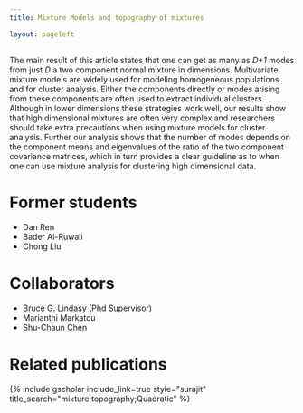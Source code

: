 ```yaml
---
title: Mixture Models and topography of mixtures

layout: pageleft
---
```



The main result of this article states that one can get as many as *D+1* modes from just *D* a two component normal mixture in dimensions. Multivariate mixture models are widely used for modeling homogeneous populations and for cluster analysis. Either the components directly or modes arising from these components are often used to extract individual clusters. Although in lower dimensions these strategies work well, our results show that high dimensional mixtures are often very complex and researchers should take extra precautions when using mixture models for cluster analysis. Further our analysis shows that the number of modes depends on the component means and eigenvalues of the ratio of the two component covariance matrices, which in turn provides a clear guideline as to when one can use mixture analysis for clustering high dimensional data.
# Former students 
* Dan Ren
* Bader Al-Ruwali
* Chong Liu


# Collaborators
* Bruce G. Lindasy (Phd Supervisor) 
* Marianthi Markatou
* Shu-Chaun Chen






# Related publications
{% include gscholar include_link=true style="surajit" title_search="mixture;topography;Quadratic" %}

